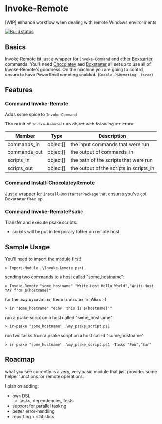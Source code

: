 # Invoke-Remote
[WIP] enhance workflow when dealing with remote Windows environments

[![Build status](https://ci.appveyor.com/api/projects/status/3kvtb6hgmqakdhw4?svg=true)](https://ci.appveyor.com/project/ManfredWallner/invoke-remote)

## Basics
Invoke-Remote ist just a wrapper for `Invoke-Command` and other [Boxstarter](https://github.com/mwrock/boxstarter) commands.
You'll need [Chocolatey](https://chocolatey.org/) and [Boxstarter](https://github.com/mwrock/boxstarter) all set up to use all of Invoke-Remote's goodness!
On the machine you are going to control, ensure to have PowerShell remoting enabled. (`Enable-PSRemoting -Force`)

## Features
### Command Invoke-Remote
Adds some spice to `Invoke-Command`

The result of `Invoke-Remote` is an object with following structure:

| Member         | Type          | Description                |
| -------------  | ------------  | -------------------------  |
| commands_in    | object[]      | the input commands that were run |
| commands_out   | object[]      | the output of commands_in |
| scripts_in     | object[]      | the path of the scripts that were run |
| scripts_out    | object[]      | the output of the scripts in scripts_in |

### Command Install-ChocolateyRemote
Just a wrapper for `Install-BoxstarterPackage` that ensures you've got Boxstarter fired up.

### Command Invoke-RemotePsake
Transfer and execute psake scripts.
* scripts will be put in temporary folder on remote host

## Sample Usage
You'll need to import the module first!
```
> Import-Module .\Invoke-Remote.psm1
```

sending two commands to a host called "some_hostname":
```
> Invoke-Remote "some_hostname" "Write-Host Hello World","Write-Host YAY from $(hostname)"
```

for the lazy sysadmins, there is also an 'ir' Alias :-)
```
> ir "some_hostname" "echo 'this is $(hostname)'"
```

run a psake script on a host called "some_hostname":
```
> ir-psake "some_hostname" .\my_psake_script.ps1
```

run two tasks from a psake script on a host called "some_hostname":
```
> ir-psake "some_hostname" .\my_psake_script.ps1 -Tasks "Foo","Bar"
```

## Roadmap
what you see currently is a very, very basic module that just provides some helper functions for remote operations.

I plan on adding:
* own DSL
  * tasks, dependencies, tests
* support for parallel tasking
* better error-handling
* reporting + statistics
